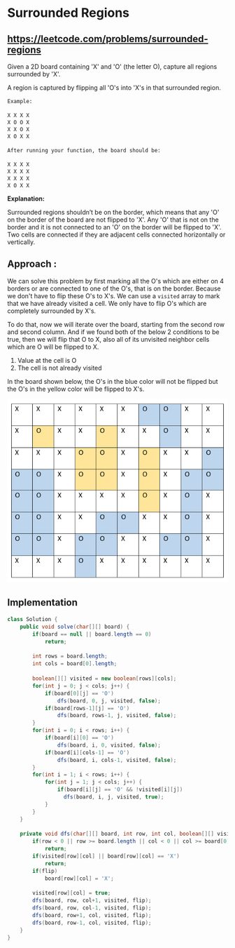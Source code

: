 # Surrounded Regions
## https://leetcode.com/problems/surrounded-regions

Given a 2D board containing 'X' and 'O' (the letter O), capture all regions surrounded by 'X'.

A region is captured by flipping all 'O's into 'X's in that surrounded region.
```
Example:

X X X X
X O O X
X X O X
X O X X

After running your function, the board should be:

X X X X
X X X X
X X X X
X O X X
```
**Explanation:**

Surrounded regions shouldn’t be on the border, which means that any 'O' on the border of the board are not flipped to 'X'. Any 'O' that is not on the border and it is not connected to an 'O' on the border will be flipped to 'X'. Two cells are connected if they are adjacent cells connected horizontally or vertically.

## Approach :
We can solve this problem by first marking all the O's which are either on 4 borders or are connected to one of the O's, that is on the border. Because we don't have to flip these O's to X's. We can use a `visited` array to mark that we have already visited a cell.
We only have to flip O's which are completely surrounded by X's. 

To do that, now we will iterate over the board, starting from the second row and second column. And if we found both of the below 2 conditions to be true, then we will flip that O to X, also all of its unvisited neighbor cells which are O will be flipped to X.

1. Value at the cell is O
2. The cell is not already visited

In the board shown below, the O's in the blue color will not be flipped but the O's in the yellow color will be flipped to X's.

![Surrounded Regions](surrounded-regions.PNG?raw=true "Surrounded Regions")

## Implementation 

```java
class Solution {
    public void solve(char[][] board) {
        if(board == null || board.length == 0)
            return;
     
        int rows = board.length;
        int cols = board[0].length;
        
        boolean[][] visited = new boolean[rows][cols];
        for(int j = 0; j < cols; j++) {
            if(board[0][j] == 'O')
                dfs(board, 0, j, visited, false);
            if(board[rows-1][j] == 'O')
                dfs(board, rows-1, j, visited, false);
        }
        for(int i = 0; i < rows; i++) {
            if(board[i][0] == 'O')
                dfs(board, i, 0, visited, false);
            if(board[i][cols-1] == 'O')
                dfs(board, i, cols-1, visited, false);
        }
        for(int i = 1; i < rows; i++) {
            for(int j = 1; j < cols; j++) {
                if(board[i][j] == 'O' && !visited[i][j])
                  dfs(board, i, j, visited, true); 
            }
        }
    }
    
    private void dfs(char[][] board, int row, int col, boolean[][] visited, boolean flip) {
        if(row < 0 || row >= board.length || col < 0 || col >= board[0].length)
            return;
        if(visited[row][col] || board[row][col] == 'X')
            return;
        if(flip)
            board[row][col] = 'X';
        
        visited[row][col] = true;
        dfs(board, row, col+1, visited, flip);
        dfs(board, row, col-1, visited, flip);
        dfs(board, row+1, col, visited, flip);
        dfs(board, row-1, col, visited, flip);
    }
}
```
